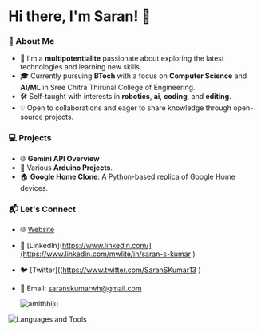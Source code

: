 # Hi there, I'm Saran! 👋

### 🚀 About Me

- 🌟 I'm a **multipotentialite** passionate about exploring the latest technologies and learning new skills.
- 🎓 Currently pursuing **BTech** with a focus on **Computer Science** and **AI/ML** in Sree Chitra Thirunal College of Engineering.
- 🛠️ Self-taught with interests in **robotics**, **ai**, **coding**, and **editing**.
- 💡 Open to collaborations and eager to share knowledge through open-source projects.


### 💻 Projects

- 🌐 **Gemini API Overview**
- 🤖 Various **Arduino Projects**.
- 🏠 **Google Home Clone**: A Python-based replica of Google Home devices.


### 📬 Let's Connect

- 🌐 [Website](https://technophiler.netlify.app/)  
- 💼 [LinkedIn](https://www.linkedin.com/](https://www.linkedin.com/mwlite/in/saran-s-kumar )  
- 🐦 [Twitter]((https://www.twitter.com/SaranSKumar13 )  
- 📧 Email: saranskumarwh@gmail.com

  <p><img align="center" src="https://github-readme-stats.vercel.app/api/top-langs?username=amithbiju&show_icons=true&locale=en&layout=compact" alt="amithbiju" /></p>
![Languages and Tools](https://skillicons.dev/icons?i=react,nodejs,tailwind,python,arduino,figma)
